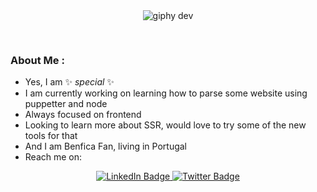 <div id="profile" align="center" style="padding-bottom: 30px">
  <img src="https://media.giphy.com/media/VekcnHOwOI5So/giphy.gif" alt="giphy dev" style="max-width: 150px"/>
</div>


###  About Me :
 - Yes, I am ✨ _special_ ✨
 - I am currently working on learning how to parse some website using puppetter and node
 - Always focused on frontend
 - Looking to learn more about SSR, would love to try some of the new tools for that
 - And I am Benfica Fan, living in Portugal
 - Reach me on:


<div id="badges" align="center">
  <a href="https://www.linkedin.com/in/vitorsferreira/">
    <img src="https://img.shields.io/badge/LinkedIn-blue?style=for-the-badge&logo=linkedin&logoColor=white" alt="LinkedIn Badge"/>
  </a>
  <a href="https://twitter.com/LeVitorFerreira">
    <img src="https://img.shields.io/badge/Twitter-green?style=for-the-badge&logo=twitter&logoColor=white" alt="Twitter Badge"/>
  </a>
</div>
